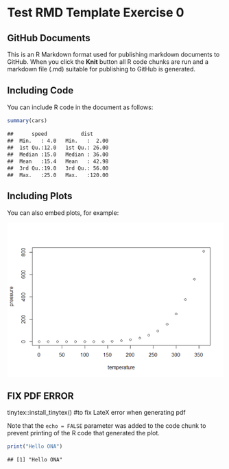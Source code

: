 Test RMD Template Exercise 0
================

## GitHub Documents

This is an R Markdown format used for publishing markdown documents to
GitHub. When you click the **Knit** button all R code chunks are run and
a markdown file (.md) suitable for publishing to GitHub is generated.

## Including Code

You can include R code in the document as follows:

``` r
summary(cars)
```

    ##      speed           dist       
    ##  Min.   : 4.0   Min.   :  2.00  
    ##  1st Qu.:12.0   1st Qu.: 26.00  
    ##  Median :15.0   Median : 36.00  
    ##  Mean   :15.4   Mean   : 42.98  
    ##  3rd Qu.:19.0   3rd Qu.: 56.00  
    ##  Max.   :25.0   Max.   :120.00

## Including Plots

You can also embed plots, for example:

![](exercise0_files/figure-gfm/pressure-1.png)<!-- -->

## FIX PDF ERROR

tinytex::install\_tinytex() \#to fix LateX error when generating pdf

Note that the `echo = FALSE` parameter was added to the code chunk to
prevent printing of the R code that generated the plot.

``` r
print("Hello ONA")
```

    ## [1] "Hello ONA"
